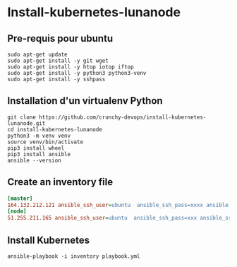 # Install-kubernetes-lunanode 
## Pre-requis pour ubuntu
```shell
sudo apt-get update
sudo apt-get install -y git wget 
sudo apt-get install -y htop iotop iftop
sudo apt-get install -y python3 python3-venv
sudo apt-get install -y sshpass
```
## Installation d'un virtualenv Python 
```shell
git clone https://github.com/crunchy-devops/install-kubernetes-lunanode.git
cd install-kubernetes-lunanode
python3 -m venv venv
source venv/bin/activate
pip3 install wheel
pip3 install ansible
ansible --version
```
## Create an inventory file 
```ini
[master]
164.132.212.121 ansible_ssh_user=ubuntu  ansible_ssh_pass=xxxx ansible_ssh_extra_args='-o StrictHostKeyChecking=no'
[node]
51.255.211.165 ansible_ssh_user=ubuntu  ansible_ssh_pass=xxx ansible_ssh_extra_args='-o StrictHostKeyChecking=no'
```

## Install Kubernetes
```shell
ansible-playbook -i inventory playbook.yml
```